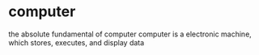 # computer
the absolute fundamental of computer
computer is a electronic machine, which stores, executes, and display data
